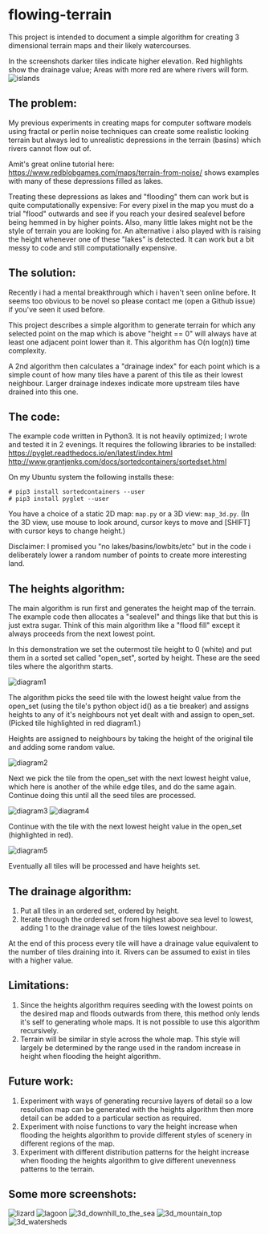 # flowing-terrain
This project is intended to document a simple algorithm for creating 3
dimensional terrain maps and their likely watercourses.

In the screenshots darker tiles indicate higher elevation.
Red highlights show the drainage value; Areas with more red are where rivers will form.
![islands](https://github.com/mrdunk/flowing-terrain/blob/master/assets/watershed.png)

## The problem:
My previous experiments in creating maps for computer software models using
fractal or perlin noise techniques can create some realistic looking terrain but
always led to unrealistic depressions in the terrain (basins) which rivers
cannot flow out of.

Amit's great online tutorial here:
https://www.redblobgames.com/maps/terrain-from-noise/
shows examples with many of these depressions filled as lakes.

Treating these depressions as lakes and "flooding" them can work but is quite
computationally expensive: For every pixel in the map you must do a trial "flood"
outwards and see if you reach your desired sealevel before being hemmed in by
higher points. Also, many little lakes might not be the style of terrain you are
looking for.
An alternative i also played with is raising the height whenever one of these
"lakes" is detected. It can work but a bit messy to code and still
computationally expensive.

## The solution:
Recently i had a mental breakthrough which i haven't seen online before.
It seems too obvious to be novel so please contact me (open a Github issue) if
you've seen it used before.

This project describes a simple algorithm to generate terrain for which any
selected point on the map which is above "height == 0" will always have at
least one adjacent point lower than it.
This algorithm has O(n log(n)) time complexity.

A 2nd algorithm then calculates a "drainage index" for each point which is a
simple count of how many tiles have a parent of this tile as their lowest
neighbour. Larger drainage indexes indicate more upstream tiles have drained
into this one.

## The code:
The example code written in Python3.
It is not heavily optimized; I wrote and tested it in 2 evenings.
It requires the following libraries to be installed:
https://pyglet.readthedocs.io/en/latest/index.html
http://www.grantjenks.com/docs/sortedcontainers/sortedset.html

On my Ubuntu system the following installs these:
```
# pip3 install sortedcontainers --user
# pip3 install pyglet --user
```

You have a choice of a static 2D map: `map.py` or a 3D view: `map_3d.py`.
(In the 3D view, use mouse to look around, cursor keys to move and [SHIFT] with
 cursor keys to change height.)

Disclaimer: I promised you "no lakes/basins/lowbits/etc" but in the code i
deliberately lower a random number of points to create more interesting land.

## The heights algorithm:
The main algorithm is run first and generates the height map of the terrain. The
example code then allocates a "sealevel" and things like that but this is just
extra sugar.
Think of this main algorithm like a "flood fill" except it always proceeds from
the next lowest point.

In this demonstration we set the outermost tile height to 0 (white) and put them
in a sorted set called "open_set", sorted by height. These are the seed tiles
where the algorithm starts.

![diagram1](https://github.com/mrdunk/flowing-terrain/blob/master/assets/diagram1.png)

The algorithm picks the seed tile with the lowest height value from the open_set
(using the tile's python object id() as a tie breaker) and assigns heights to
any of it's neighbours not yet dealt with and assign to open_set.
(Picked tile highlighted in red diagram1.)

Heights are assigned to neighbours by taking the height of the original tile and
adding some random value.



![diagram2](https://github.com/mrdunk/flowing-terrain/blob/master/assets/diagram2.png)

Next we pick the tile from the open_set with the next lowest height value, which
here is another of the while edge tiles, and do the same again.
Continue doing this until all the seed tiles are processed.



![diagram3](https://github.com/mrdunk/flowing-terrain/blob/master/assets/diagram3.png)
![diagram4](https://github.com/mrdunk/flowing-terrain/blob/master/assets/diagram4.png)

Continue with the tile with the next lowest height value in the open_set
(highlighted in red).



![diagram5](https://github.com/mrdunk/flowing-terrain/blob/master/assets/diagram5.png)

Eventually all tiles will be processed and have heights set.



## The drainage algorithm:
1. Put all tiles in an ordered set, ordered by height.
1. Iterate through the ordered set from highest above sea level to lowest, adding 1 to the drainage value of the tiles lowest neighbour.

At the end of this process every tile will have a drainage value equivalent to
the number of tiles draining into it. Rivers can be assumed to exist in tiles
with a higher value.

## Limitations:
1. Since the heights algorithm requires seeding with the lowest points on the desired map and floods outwards from there, this method only lends it's self to generating whole maps. It is not possible to use this algorithm recursively.
1. Terrain will be similar in style across the whole map. This style will largely be determined by the range used in the random increase in height when flooding the height algorithm.

## Future work:
1. Experiment with ways of generating recursive layers of detail so a low resolution map can be generated with the heights algorithm then more detail can be added to a particular section as required.
1. Experiment with noise functions to vary the height increase when flooding the heights algorithm to provide different styles of scenery in different regions of the map.
1. Experiment with different distribution patterns for the height increase when flooding the heights algorithm to give different unevenness patterns to the terrain.

## Some more screenshots:
![lizard](https://github.com/mrdunk/flowing-terrain/blob/master/assets/lizard.png)
![lagoon](https://github.com/mrdunk/flowing-terrain/blob/master/assets/lagoon.png)
![3d_downhill_to_the_sea](https://github.com/mrdunk/flowing-terrain/blob/master/assets/3d_downhill_to_the_sea.png)
![3d_mountain_top](https://github.com/mrdunk/flowing-terrain/blob/master/assets/3d_mountain_top.png)
![3d_watersheds](https://github.com/mrdunk/flowing-terrain/blob/master/assets/3d_watersheds.png)

